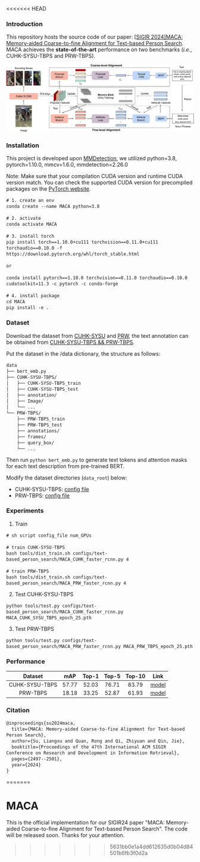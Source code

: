 <<<<<<< HEAD
### Introduction

This repository hosts the source code of our paper: [[SIGIR 2024\]MACA: Memory-aided Coarse-to-fine Alignment for Text-based Person Search](https://dl.acm.org/doi/abs/10.1145/3626772.3657915). MACA achieves the **state-of-the-art** performance on two benchmarks (*i.e.*, CUHK-SYSU-TBPS and PRW-TBPS). 

![arch](./demo_imgs/MACA_arch.png)



### Installation

This project is developed upon [MMDetection](https://github.com/open-mmlab/mmdetection), we utilized python=3.8, pytorch=1.10.0, mmcv=1.6.0, mmdetection=2.26.0

Note: Make sure that your compilation CUDA version and runtime CUDA version match. You can check the supported CUDA version for precompiled packages on the [PyTorch website](https://pytorch.org/).

```shell
# 1. create an env
conda create --name MACA python=3.8

# 2. activate
conda activate MACA

# 3. install torch
pip install torch==1.10.0+cu111 torchvision==0.11.0+cu111 torchaudio==0.10.0 -f https://download.pytorch.org/whl/torch_stable.html

or

conda install pytorch==1.10.0 torchvision==0.11.0 torchaudio==0.10.0 cudatoolkit=11.3 -c pytorch -c conda-forge

# 4. install package
cd MACA
pip install -e .
```



### Dataset

Download the dataset from [CUHK-SYSU](https://github.com/ShuangLI59/person_search) and [PRW](https://github.com/liangzheng06/PRW-baseline), the text annotation can be obtained from [CUHK-SYSU-TBPS && PRW-TBPS](https://github.com/Dacun/Text-based-Person-Search).

Put the dataset in the /data dictionary, the structure as follows:

    data
    ├── bert_emb.py
    ├── CUHK-SYSU-TBPS/
    │   ├── CUHK-SYSU-TBPS_train
    │   ├── CUHK-SYSU-TBPS_test
    │   ├── annotation/
    │   ├── Image/
    │   └── ...
    └── PRW-TBPS/
        ├── PRW-TBPS_train
        ├── PRW-TBPS_test
        ├── annotations/
        ├── frames/
        ├── query_box/
        └── ...

Then run `python bert_emb.py` to generate text tokens and attention masks for each text description from pre-trained BERT.



Modify the dataset directories (`data_root`) below:

- CUHK-SYSU-TBPS: [config file](./configs/_base_/datasets/cuhk_sysu_tbps.py)
- PRW-TBPS: [config file](./configs/_base_/datasets/prw_tbps.py)



### Experiments

1. Train

```shell
# sh script config_file num_GPUs

# train CUHK-SYSU-TBPS
bash tools/dist_train.sh configs/text-based_person_search/MACA_CUHK_faster_rcnn.py 4

# train PRW-TBPS
bash tools/dist_train.sh configs/text-based_person_search/MACA_PRW_faster_rcnn.py 4
```



2. Test CUHK-SYSU-TBPS

```shell
python tools/test.py configs/text-based_person_search/MACA_CUHK_faster_rcnn.py MACA_CUHK_SYSU_TBPS_epoch_25.pth
```



3. Test PRW-TBPS

```shell
python tools/test.py configs/text-based_person_search/MACA_PRW_faster_rcnn.py MACA_PRW_TBPS_epoch_25.pth
```



### Performance

|    Dataset     |  mAP  | Top-1 | Top-5 | Top-10 |                             Link                             |
| :------------: | :---: | :---: | :---: | :----: | :----------------------------------------------------------: |
| CUHK-SYSU-TBPS | 57.77 | 52.03 | 76.71 | 83.79  | [model](https://drive.google.com/file/d/1qnehgeaXRUTQRpwlo7dvQSkvMSHewEFF/view?usp=sharing) |
|    PRW-TBPS    | 18.18 | 33.25 | 52.87 | 61.93  | [model](https://drive.google.com/file/d/1aFkCqPUuV6c1vGEwdLwlMbwdrW-5Urk1/view?usp=sharing) |



### Citation

```
@inproceedings{su2024maca,
  title={MACA: Memory-aided Coarse-to-fine Alignment for Text-based Person Search},
  author={Su, Liangxu and Quan, Rong and Qi, Zhiyuan and Qin, Jie},
  booktitle={Proceedings of the 47th International ACM SIGIR Conference on Research and Development in Information Retrieval},
  pages={2497--2501},
  year={2024}
}
```

=======
# MACA
This is the official implementation for our SIGIR24 paper "MACA: Memory-aided Coarse-to-fine Alignment for Text-based Person Search". The code will be released soon. Thanks for your attention.
>>>>>>> 5631bb0e1a4dd612635d0b04d84501b6fb3f0d2a

